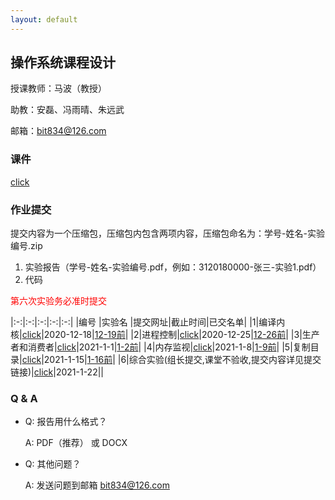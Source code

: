 ```yaml
---
layout: default
---
```



## 操作系统课程设计

授课教师：马波（教授）

助教：安磊、冯雨晴、朱远武

邮箱：bit834@126.com

### 课件

[click](./files/os.zip)

### 作业提交

提交内容为一个压缩包，压缩包内包含两项内容，压缩包命名为：学号-姓名-实验编号.zip
1. 实验报告（学号-姓名-实验编号.pdf，例如：3120180000-张三-实验1.pdf）
2. 代码

<font color='red'> 第六次实验务必准时提交 </font>

|:-:|:-:|:-:|:-:|:-:|
|编号 |实验名 |提交网址|截止时间|已交名单|
|1|编译内核|[click](https://workspace.jianguoyun.com/inbox/collect/ce0cc61c32284cb59a7f96cfb9d3ce73/submit)|2020-12-18|[12-19前](./files/sub1.pdf)|
|2|进程控制|[click](https://workspace.jianguoyun.com/inbox/collect/9064f199a4a247ae9b3a2cb6cce591bb/submit)|2020-12-25|[12-26前](./files/sub2.pdf)|
|3|生产者和消费者|[click](https://workspace.jianguoyun.com/inbox/collect/1136915a60354945863bbaf618dfc9ab/submit)|2021-1-1|[1-2前](./files/sub3.pdf)|
|4|内存监视|[click](https://workspace.jianguoyun.com/inbox/collect/893d75e6d1b843e9bd7aeb4c22c5e44b/submit)|2021-1-8|[1-9前](./files/sub4.pdf)|
|5|复制目录|[click](https://workspace.jianguoyun.com/inbox/collect/0ab2a02c7e40469abac1a69500760785/submit)|2021-1-15|[1-16前](./files/sub5.pdf)|
|6|综合实验(组长提交,课堂不验收,提交内容详见提交链接)|[click](https://workspace.jianguoyun.com/inbox/collect/5197c04ab6cc4363b75002b71ccfec4e/submit)|2021-1-22||

### Q & A

- Q: 报告用什么格式？

  A: PDF（推荐） 或 DOCX

- Q: 其他问题？

  A: 发送问题到邮箱 bit834@126.com
